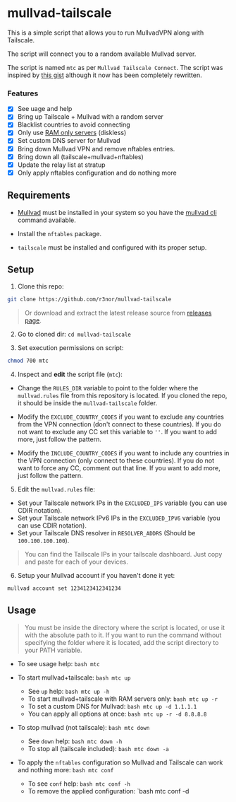 # mullvad-tailscale

This is a simple script that allows you to run MullvadVPN along with Tailscale. 

The script will connect you to a random available Mullvad server.

The script is named `mtc` as per `Mullvad Tailscale Connect`. The script was inspired by [this gist](https://gist.github.com/1player/e9cadfef833d5eb5a23c30223f560147) although it now has been completely rewritten.

### Features

- [x] See uage and help
- [x] Bring up Tailscale + Mullvad with a random server
- [x] Blacklist countries to avoid connecting
- [x] Only use [RAM only servers](https://mullvad.net/en/blog/2022/8/1/expanding-diskless-infrastructure-to-more-locations-system-transparency-stboot/) (diskless)
- [x] Set custom DNS server for Mullvad
- [x] Bring down Mullvad VPN and remove nftables entries.
- [x] Bring down all (tailscale+mullvad+nftables)
- [x] Update the relay list at stratup
- [x] Only apply nftables configuration and do nothing more

## Requirements

- [Mullvad](https://mullvad.net/download/) must be installed in your system so you have the [mullvad cli](https://mullvad.net/en/help/how-use-mullvad-cli/) command available.

- Install the `nftables` package.

- `tailscale` must be installed and configured with its proper setup.


## Setup

1. Clone this repo:

```bash
git clone https://github.com/r3nor/mullvad-tailscale
```

> Or download and extract the latest release source from [releases page](https://github.com/r3nor/mullvad-tailscale/releases).

2. Go to cloned dir: `cd mullvad-tailscale`

3. Set execution permissions on script:

```bash
chmod 700 mtc
```

4. Inspect and **edit** the script file (`mtc`):

- Change the `RULES_DIR` variable to point to the folder where the `mullvad.rules` file from this repository is located. If you cloned the repo, it should be inside the `mullvad-tailscale` folder.

- Modify the `EXCLUDE_COUNTRY_CODES` if you want to exclude any countries from the VPN connection (don't connect to these countries). If you do not want to exclude any CC set this variable to `''`. If you want to add more, just follow the pattern.

- Modify the `INCLUDE_COUNTRY_CODES` if you want to include any countries in the VPN connection (only connect to these countries). If you do not want to force any CC, comment out that line. If you want to add more, just follow the pattern.

5. Edit the `mullvad.rules` file:

- Set your Tailscale network IPs in the `EXCLUDED_IPS` variable (you can use CDIR notation). 
- Set your Tailscale network IPv6 IPs in the `EXCLUDED_IPV6` variable (you can use CDIR notation). 
- Set your Tailscale DNS resolver in `RESOLVER_ADDRS` (Should be `100.100.100.100`).

> You can find the Tailscale IPs in your tailscale dashboard. Just copy and paste for each of your devices.

6. Setup your Mullvad account if you haven't done it yet:

```bash
mullvad account set 1234123412341234
```

## Usage

> You must be inside the directory where the script is located, or use it with the absolute path to it. If you want to run the command without specifying the folder where it is located, add the script directory to your PATH variable.

  - To see usage help: `bash mtc`
  
  - To start mullvad+tailscale: `bash mtc up`
    - See `up` help: `bash mtc up -h`
    - To start mullvad+tailscale with RAM servers only: `bash mtc up -r`
    - To set a custom DNS for Mullvad: `bash mtc up -d 1.1.1.1`
    - You can apply all options at once: `bash mtc up -r -d 8.8.8.8`
    
  - To stop mullvad (not tailscale): `bash mtc down`
    - See `down` help: `bash mtc down -h`
    - To stop all (tailscale included): `bash mtc down -a`
    
  - To apply the `nftables` configuration so Mullvad and Tailscale can work and nothing more: `bash mtc conf`
    - To see `conf` help: `bash mtc conf -h`
    - To remove the applied configuration: `bash mtc conf -d

